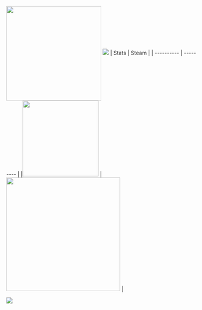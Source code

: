 <a href="https://count.getloli.com"><img align="center" src="https://count.getloli.com/get/@ToulthG?theme=rule34" width=250></a>
<img src = "https://capsule-render.vercel.app/api?type=waving&height=250&text=Goodday!&fontAlign=80&fontAlignY=40&color=gradient">
| Stats | Steam |
| ---------- | --------- |
|<img style="height: 200px" src="https://bad-apple-github-readme.vercel.app/api?show_bg=1&username=ToulthG"></a> | <a href="https://github.com/CasterWx"><img style="height:300px" src="https://spotify-github-profile.vercel.app/api/view?uid=hmo8ubn8do5rudqpeb6ie1794&cover_image=true&theme=default"></a> |


<img src="https://steam-stat.vercel.app/api?profileName=FengirkG"/>
